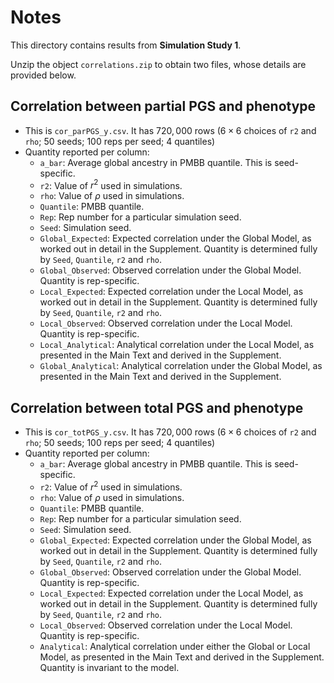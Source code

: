 # Notes 

This directory contains results from **Simulation Study 1**.

Unzip the object `correlations.zip` to obtain two files, whose details are provided below.

## Correlation between partial PGS and phenotype 

- This is `cor_parPGS_y.csv`. It has $720,000$ rows ($6\times6$ choices of `r2` and `rho`; $50$ seeds; $100$ reps per seed; $4$ quantiles)
- Quantity reported per column:
	- `a_bar`: Average global ancestry in PMBB quantile. This is seed-specific.
	- `r2`: Value of $r^2$ used in simulations.
	- `rho`: Value of $\rho$ used in simulations.
	- `Quantile`: PMBB quantile.
	- `Rep`: Rep number for a particular simulation seed.
	- `Seed`: Simulation seed.
	- `Global_Expected`: Expected correlation under the Global Model, as worked out in detail in the Supplement. Quantity is determined fully by `Seed`, `Quantile`, `r2` and `rho`. 
	- `Global_Observed`: Observed correlation under the Global Model. Quantity is rep-specific. 
	- `Local_Expected`: Expected correlation under the Local Model, as worked out in detail in the Supplement. Quantity is determined fully by `Seed`, `Quantile`, `r2` and `rho`.
	- `Local_Observed`: Observed correlation under the Local Model. Quantity is rep-specific. 
	- `Local_Analytical`: Analytical correlation under the Local Model, as presented in the Main Text and derived in the Supplement.
	- `Global_Analytical`: Analytical correlation under the Global Model, as presented in the Main Text and derived in the Supplement.

## Correlation between total PGS and phenotype 

- This is `cor_totPGS_y.csv`. It has $720,000$ rows ($6\times6$ choices of `r2` and `rho`; $50$ seeds; $100$ reps per seed; $4$ quantiles)
- Quantity reported per column:
	- `a_bar`: Average global ancestry in PMBB quantile. This is seed-specific.
	- `r2`: Value of $r^2$ used in simulations.
	- `rho`: Value of $\rho$ used in simulations.
	- `Quantile`: PMBB quantile.
	- `Rep`: Rep number for a particular simulation seed.
	- `Seed`: Simulation seed.
	- `Global_Expected`: Expected correlation under the Global Model, as worked out in detail in the Supplement. Quantity is determined fully by `Seed`, `Quantile`, `r2` and `rho`. 
	- `Global_Observed`: Observed correlation under the Global Model. Quantity is rep-specific. 
	- `Local_Expected`: Expected correlation under the Local Model, as worked out in detail in the Supplement. Quantity is determined fully by `Seed`, `Quantile`, `r2` and `rho`.
	- `Local_Observed`: Observed correlation under the Local Model. Quantity is rep-specific. 
	- `Analytical`: Analytical correlation under either the Global or Local Model, as presented in the Main Text and derived in the Supplement. Quantity is invariant to the model.
